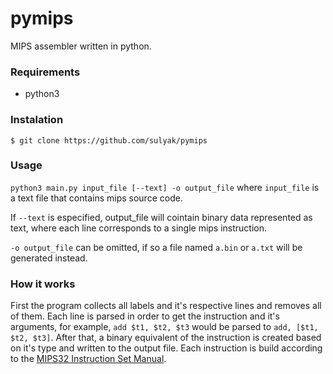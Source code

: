 ﻿# pymips

MIPS assembler written in python. 

### Requirements
* python3

### Instalation
`$ git clone https://github.com/sulyak/pymips`

### Usage
`python3 main.py input_file [--text] -o output_file`
where `input_file` is a text file that contains mips source code.

If `--text` is especified, output_file will cointain binary data represented as text, where each line corresponds to a single  mips instruction.

`-o output_file` can be omitted, if so a file named `a.bin` or `a.txt` will be generated instead.

 
### How it works

First the program collects all labels and it's respective lines and removes all of them.
Each line is parsed in order to get the instruction and it's arguments, for example, `add $t1, $t2, $t3` would be parsed to `add, [$t1, $t2, $t3]`. After that, a binary equivalent of the instruction is created based on it's type and written to the output file.
Each instruction is build according to the [MIPS32 Instruction Set Manual](https://www.mips.com/products/architectures/mips32-2/).



